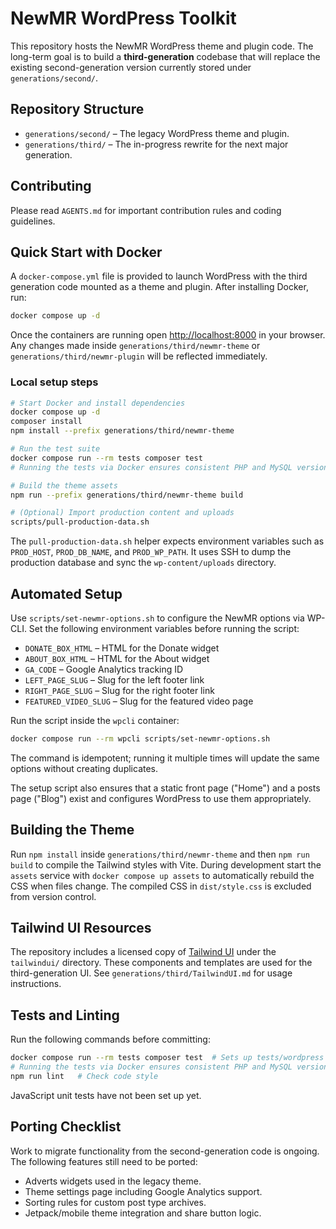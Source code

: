 # NewMR WordPress Toolkit

This repository hosts the NewMR WordPress theme and plugin code. The long-term goal is to build a **third-generation** codebase that will replace the existing second-generation version currently stored under `generations/second/`.

## Repository Structure

- `generations/second/` – The legacy WordPress theme and plugin.
- `generations/third/` – The in-progress rewrite for the next major generation.

## Contributing

Please read `AGENTS.md` for important contribution rules and coding guidelines.

## Quick Start with Docker

A `docker-compose.yml` file is provided to launch WordPress with the third generation code mounted as a theme and plugin. After installing Docker, run:

```bash
docker compose up -d
```

Once the containers are running open [http://localhost:8000](http://localhost:8000) in your browser. Any changes made inside `generations/third/newmr-theme` or `generations/third/newmr-plugin` will be reflected immediately.

### Local setup steps

```bash
# Start Docker and install dependencies
docker compose up -d
composer install
npm install --prefix generations/third/newmr-theme

# Run the test suite
docker compose run --rm tests composer test
# Running the tests via Docker ensures consistent PHP and MySQL versions

# Build the theme assets
npm run --prefix generations/third/newmr-theme build

# (Optional) Import production content and uploads
scripts/pull-production-data.sh
```

The `pull-production-data.sh` helper expects environment variables such as
`PROD_HOST`, `PROD_DB_NAME`, and `PROD_WP_PATH`. It uses SSH to dump the
production database and sync the `wp-content/uploads` directory.

## Automated Setup

Use `scripts/set-newmr-options.sh` to configure the NewMR options via WP-CLI.
Set the following environment variables before running the script:

- `DONATE_BOX_HTML` – HTML for the Donate widget
- `ABOUT_BOX_HTML` – HTML for the About widget
- `GA_CODE` – Google Analytics tracking ID
- `LEFT_PAGE_SLUG` – Slug for the left footer link
- `RIGHT_PAGE_SLUG` – Slug for the right footer link
- `FEATURED_VIDEO_SLUG` – Slug for the featured video page

Run the script inside the `wpcli` container:

```bash
docker compose run --rm wpcli scripts/set-newmr-options.sh
```

The command is idempotent; running it multiple times will update the same
options without creating duplicates.

The setup script also ensures that a static front page ("Home") and a posts page ("Blog") exist and configures WordPress to use them appropriately.

## Building the Theme
Run `npm install` inside `generations/third/newmr-theme` and then `npm run build` to compile the Tailwind styles with Vite. During development start the `assets` service with `docker compose up assets` to automatically rebuild the CSS when files change. The compiled CSS in `dist/style.css` is excluded from version control.

## Tailwind UI Resources
The repository includes a licensed copy of [Tailwind UI](https://tailwindui.com) under the `tailwindui/` directory. These components and templates are used for the third-generation UI. See `generations/third/TailwindUI.md` for usage instructions.


## Tests and Linting

Run the following commands before committing:

```bash
docker compose run --rm tests composer test  # Sets up tests/wordpress and runs PHPUnit
# Running the tests via Docker ensures consistent PHP and MySQL versions
npm run lint   # Check code style
```

JavaScript unit tests have not been set up yet.

## Porting Checklist

Work to migrate functionality from the second-generation code is ongoing.
The following features still need to be ported:

- Adverts widgets used in the legacy theme.
- Theme settings page including Google Analytics support.
- Sorting rules for custom post type archives.
- Jetpack/mobile theme integration and share button logic.
